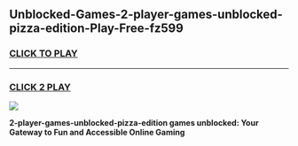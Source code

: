 
## Unblocked-Games-2-player-games-unblocked-pizza-edition-Play-Free-fz599
<h3>
<a href="https://premium76.site?title=2-player-games-unblocked-pizza-edition&ref=09A">CLICK TO PLAY</a></h3>
<hr>

<h3>
<a href="https://premium76.site?title=2-player-games-unblocked-pizza-edition&ref=09A">CLICK 2 PLAY</a>
  
</h3>

<a href="https://premium76.site?title=2-player-games-unblocked-pizza-edition&ref=09A"><img src="https://clearcache.store/games.png"></a>


**2-player-games-unblocked-pizza-edition games unblocked: Your Gateway to Fun and Accessible Online Gaming**
